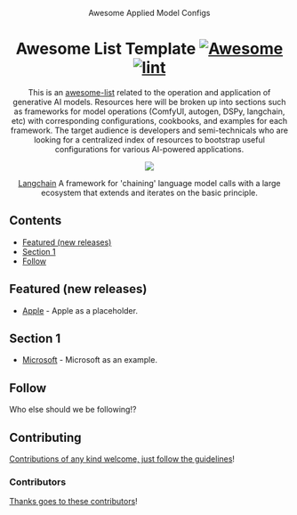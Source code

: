 <div align="center">

<!-- title -->

Awesome Applied Model Configs

<!--lint ignore no-dead-urls-->

# Awesome List Template [![Awesome](https://awesome.re/badge.svg)](https://awesome.re) [![lint](https://github.com/twilwa/awesome-applied-model-configs/actions/workflows/lint.yaml/badge.svg)](https://github.com/twilwa/awesome-applied-model-configs/actions/workflows/lint.yaml)

<!-- subtitle -->

This is an [awesome-list](https://github.com/sindresorhus/awesome) related to the operation and application of generative AI models. Resources here will be broken up into sections such as frameworks for model operations (ComfyUI, autogen, DSPy, langchain, etc) with corresponding configurations, cookbooks, and examples for each framework. The target audience is developers and semi-technicals who are looking for a centralized index of resources to bootstrap useful configurations for various AI-powered applications.

<!-- image -->

<a href="" target="_blank" rel="noopener noreferrer">
  <img src="https://miro.medium.com/v2/resize:fit:1100/format:webp/1*KaID3IqqMS8tS3Q9feiPZQ.png" />
</a>

<!-- description -->

[Langchain](github.com/langchain-ai/langchain) A framework for 'chaining' language model calls with a large ecosystem that extends and iterates on the basic principle.

</div>

<!-- TOC -->

## Contents

- [Featured (new releases)](#featured-new-releases)
- [Section 1](#section-1)
- [Follow](#follow)

<!-- CONTENT -->

## Featured (new releases)

- [Apple](https://apple.com) - Apple as a placeholder.

## Section 1

- [Microsoft](https://www.microsoft.com/) - Microsoft as an example.

<!-- END CONTENT -->

## Follow

<!-- list people worth following on social sites (Twitter, LinkedIn, GitHub, YouTube etc.) -->

Who else should we be following!?

## Contributing

[Contributions of any kind welcome, just follow the guidelines](contributing.md)!

### Contributors

[Thanks goes to these contributors](https://github.com/twilwa/awesome-applied-model-configs/graphs/contributors)!
